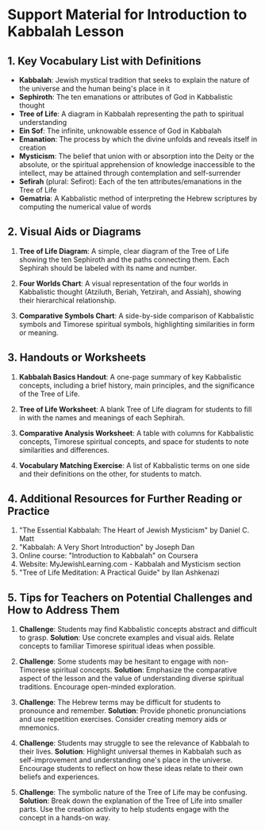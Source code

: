 # Support Material for Introduction to Kabbalah Lesson

## 1. Key Vocabulary List with Definitions

- **Kabbalah**: Jewish mystical tradition that seeks to explain the nature of the universe and the human being's place in it
- **Sephiroth**: The ten emanations or attributes of God in Kabbalistic thought
- **Tree of Life**: A diagram in Kabbalah representing the path to spiritual understanding
- **Ein Sof**: The infinite, unknowable essence of God in Kabbalah
- **Emanation**: The process by which the divine unfolds and reveals itself in creation
- **Mysticism**: The belief that union with or absorption into the Deity or the absolute, or the spiritual apprehension of knowledge inaccessible to the intellect, may be attained through contemplation and self-surrender
- **Sefirah** (plural: Sefirot): Each of the ten attributes/emanations in the Tree of Life
- **Gematria**: A Kabbalistic method of interpreting the Hebrew scriptures by computing the numerical value of words

## 2. Visual Aids or Diagrams

1. **Tree of Life Diagram**: A simple, clear diagram of the Tree of Life showing the ten Sephiroth and the paths connecting them. Each Sephirah should be labeled with its name and number.

2. **Four Worlds Chart**: A visual representation of the four worlds in Kabbalistic thought (Atziluth, Beriah, Yetzirah, and Assiah), showing their hierarchical relationship.

3. **Comparative Symbols Chart**: A side-by-side comparison of Kabbalistic symbols and Timorese spiritual symbols, highlighting similarities in form or meaning.

## 3. Handouts or Worksheets

1. **Kabbalah Basics Handout**: A one-page summary of key Kabbalistic concepts, including a brief history, main principles, and the significance of the Tree of Life.

2. **Tree of Life Worksheet**: A blank Tree of Life diagram for students to fill in with the names and meanings of each Sephirah.

3. **Comparative Analysis Worksheet**: A table with columns for Kabbalistic concepts, Timorese spiritual concepts, and space for students to note similarities and differences.

4. **Vocabulary Matching Exercise**: A list of Kabbalistic terms on one side and their definitions on the other, for students to match.

## 4. Additional Resources for Further Reading or Practice

1. "The Essential Kabbalah: The Heart of Jewish Mysticism" by Daniel C. Matt
2. "Kabbalah: A Very Short Introduction" by Joseph Dan
3. Online course: "Introduction to Kabbalah" on Coursera
4. Website: MyJewishLearning.com - Kabbalah and Mysticism section
5. "Tree of Life Meditation: A Practical Guide" by Ilan Ashkenazi

## 5. Tips for Teachers on Potential Challenges and How to Address Them

1. **Challenge**: Students may find Kabbalistic concepts abstract and difficult to grasp.
   **Solution**: Use concrete examples and visual aids. Relate concepts to familiar Timorese spiritual ideas when possible.

2. **Challenge**: Some students may be hesitant to engage with non-Timorese spiritual concepts.
   **Solution**: Emphasize the comparative aspect of the lesson and the value of understanding diverse spiritual traditions. Encourage open-minded exploration.

3. **Challenge**: The Hebrew terms may be difficult for students to pronounce and remember.
   **Solution**: Provide phonetic pronunciations and use repetition exercises. Consider creating memory aids or mnemonics.

4. **Challenge**: Students may struggle to see the relevance of Kabbalah to their lives.
   **Solution**: Highlight universal themes in Kabbalah such as self-improvement and understanding one's place in the universe. Encourage students to reflect on how these ideas relate to their own beliefs and experiences.

5. **Challenge**: The symbolic nature of the Tree of Life may be confusing.
   **Solution**: Break down the explanation of the Tree of Life into smaller parts. Use the creation activity to help students engage with the concept in a hands-on way.